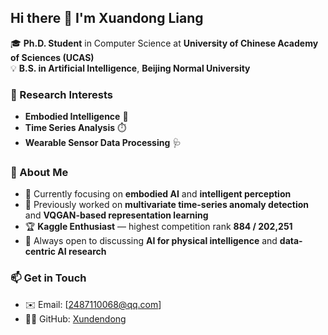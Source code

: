## Hi there 👋 I'm Xuandong Liang  

🎓 **Ph.D. Student** in Computer Science at **University of Chinese Academy of Sciences (UCAS)**  
💡 **B.S. in Artificial Intelligence**, **Beijing Normal University**

### 🧠 Research Interests  
- **Embodied Intelligence** 🤖  
- **Time Series Analysis** ⏱️  
- **Wearable Sensor Data Processing** 🩺  

### 🧩 About Me  
- 🔭 Currently focusing on **embodied AI** and **intelligent perception**  
- 🌱 Previously worked on **multivariate time-series anomaly detection** and **VQGAN-based representation learning**  
- 🏆 **Kaggle Enthusiast** — highest competition rank **884 / 202,251**  
- 💬 Always open to discussing **AI for physical intelligence** and **data-centric AI research**

### 📫 Get in Touch  
- ✉️ Email: [2487110068@qq.com]  
- 🧑‍💻 GitHub: [Xundendong](https://github.com/Xundendong)

